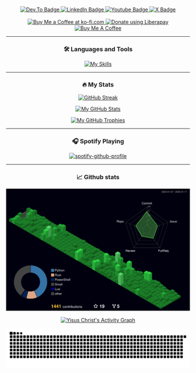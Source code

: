 <!---
YisusChrist/YisusChrist is a ✨ special ✨ repository because its `README.md` (this file) appears on your GitHub profile.
You can click the Preview link to take a look at your changes.
--->

<!---
https://www.sitepoint.com/github-profile-readme/
--->

<div id="header" align="center">
  
  <!--
  <img src="https://komarev.com/ghpvc/?username=YisusChrist&style=flat-square&color=blue" alt="" />
  -->
  <!-- https://github.com/journey-ad/Moe-Counter -->
  <img src="https://count.getloli.com/get/@:yisuschrist?theme=booru-lewd" alt="" />
  
  <br>

  <div id="badges">
    <a href="https://dev.to/yisuschrist">
      <img src="https://img.shields.io/badge/dev.to-0A0A0A?style=for-the-badge&logo=dev.to&logoColor=white"
        alt="Dev.To Badge" />
    </a>
    <a href="https://www.linkedin.com/in/alejandro-gonzalez-momblan">
      <img src="https://img.shields.io/badge/LinkedIn-blue?style=for-the-badge&logo=linkedin&logoColor=white"
        alt="LinkedIn Badge" />
    </a>
    <a href="https://www.youtube.com/@yisus_christ">
      <img src="https://img.shields.io/badge/YouTube-red?style=for-the-badge&logo=youtube&logoColor=white"
        alt="Youtube Badge" />
    </a>
    <a href="https://x.com/Yisus_Christ_98">
      <img src="https://img.shields.io/badge/x-black?style=for-the-badge&logo=x&logoColor=white"
        alt="X Badge" />
    </a>
  </div>

  <br>
  
  <div id="donations">
    <a href="https://ko-fi.com/yisuschrist" target="_blank">
      <img alt="Buy Me a Coffee at ko-fi.com" src="https://storage.ko-fi.com/cdn/kofi3.png" border="0" height="36" />
    </a>
    <a href="https://liberapay.com/YisusChrist/donate" target="_blank">
      <img alt="Donate using Liberapay" src="https://liberapay.com/assets/widgets/donate.svg" height="36" />
    </a>
    <a href="https://www.buymeacoffee.com/YisusFuckingChrist" target="_blank">
      <img src="https://cdn.buymeacoffee.com/buttons/v2/default-orange.png" alt="Buy Me A Coffee" height="36"/>
    </a>
  </div> 

  ---
  
  ### :hammer_and_wrench: Languages and Tools
  
  [![My Skills](https://skillicons.dev/icons?i=androidstudio,arduino,bash,c,css,docker,firebase,git,heroku,html,java,javascript,kotlin,linux,mongodb,mysql,nodejs,postgresql,python,vscode&theme=light&perline=10)](https://skillicons.dev)
  
  ---

  ### :fire: My Stats
  <!-- https://github.com/denvercoder1/github-readme-streak-stats -->

  [![GitHub Streak](https://github-readme-streak-stats.herokuapp.com?user=YisusChrist&theme=tokyonight)](https://git.io/streak-stats)

  [![My GitHub Stats](https://github-readme-stats.vercel.app/api/?username=YisusChrist&count_private=true&theme=tokyonight&show_icons=true&show=reviews,discussions_started,prs_merged,prs_merged_percentage)](https://github.com/anuraghazra/github-readme-stats)

  <!-- [![Top Langs](https://github-readme-stats.vercel.app/api/top-langs/?username=YisusChrist&theme=tokyonight)](https://github.com/anuraghazra/github-readme-stats) -->

  [![My GitHub Trophies](https://github-trophies.vercel.app/?username=yisuschrist&no-frame=true&theme=discord)](https://github.com/lucthienphong1120/github-trophies)

  ---

  ### 🎧 Spotify Playing

  <!-- https://github.com/kittinan/spotify-github-profile -->
  [![spotify-github-profile](https://spotify-github-profile.kittinanx.com/api/view?uid=21is3oqsixn4kyq3g2pkj7jsq&cover_image=true&show_offline=true&interchange=true&bar_color_cover=true)](https://spotify-github-profile.kittinanx.com/api/view?uid=21is3oqsixn4kyq3g2pkj7jsq&redirect=true)

  ---
  
  ### 📈 Github stats
 
  <div>
  <!-- https://github.com/marketplace/actions/github-profile-3d-contrib -->
  <a href="https://github.com/yoshi389111/github-profile-3d-contrib">
    <img alt="Yisus Christ's GitHub Profile 3D Contrib"
      src="https://raw.githubusercontent.com/YisusChrist/YisusChrist/main/profile-3d-contrib/profile-night-green.svg" />
  </a>

  <!-- https://github.com/ashutosh00710/github-readme-activity-graph -->
  <a href="https://github.com/ashutosh00710/github-readme-activity-graph"><img alt="Yisus Christ's Activity Graph"
  src="https://github-readme-activity-graph.vercel.app/graph?username=yisuschrist&bg_color=00000f&color=70a5fd&line=38bdae&point=FFFFFF&hide_border=true" /></a>
  
  <!-- https://github.com/marketplace/actions/generate-snake-game-from-github-contribution-grid -->
  <a href="https://github.com/Platane/snk">
  <img src="https://raw.githubusercontent.com/YisusChrist/YisusChrist/main/assets/github-contribution-grid-snake.svg" alt="Snake animation" />
  </div>
  
</div>
